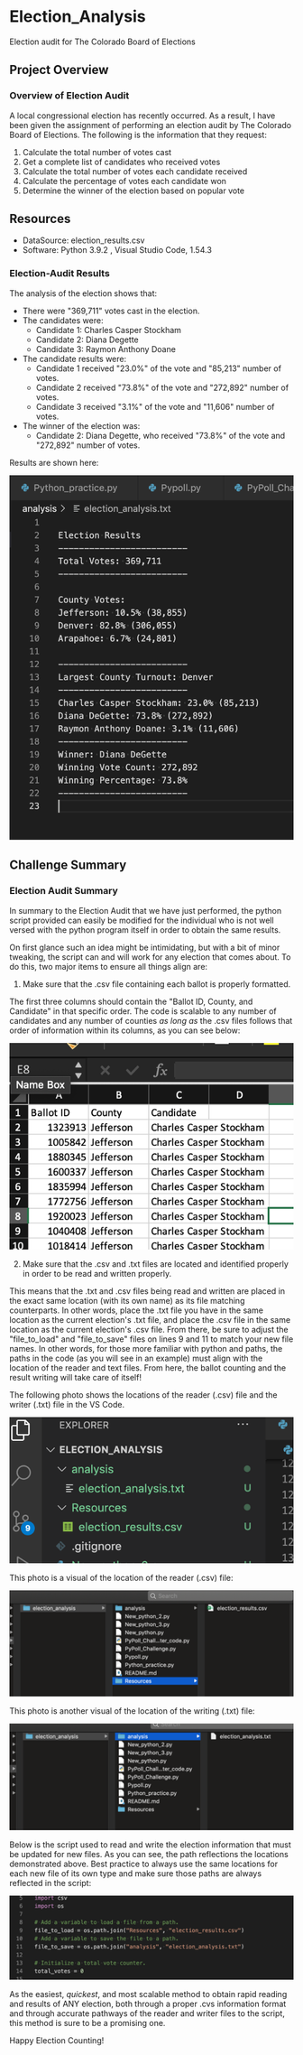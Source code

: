 # Election_Analysis
Election audit for The Colorado Board of Elections

## Project Overview 
### Overview of Election Audit

A local congressional election has recently occurred. As a result, I have been given the assignment of performing an election audit by The Colorado Board of Elections. The following is the information that they request:

1. Calculate the total number of votes cast
2. Get a complete list of candidates who received votes
3. Calculate the total number of votes each candidate received
4. Calculate the percentage of votes each candidate won
5. Determine the winner of the election based on popular vote


## Resources
- DataSource: election_results.csv
- Software: Python 3.9.2 , Visual Studio Code, 1.54.3


### Election-Audit Results 
The analysis of the election shows that: 
- There were "369,711" votes cast in the election.
- The candidates were:
  - Candidate 1: Charles Casper Stockham
  - Candidate 2: Diana Degette
  - Candidate 3: Raymon Anthony Doane
- The candidate results were:
  - Candidate 1 received "23.0%" of the vote and "85,213" number of votes.
  - Candidate 2 received "73.8%" of the vote and "272,892" number of votes.
  - Candidate 3 received "3.1%" of the vote and "11,606" number of votes.
- The winner of the election was:
  - Candidate 2: Diana Degette, who received "73.8%" of the vote and "272,892" number of votes.

Results are shown here:

![](Election_photos/election_results_1.png)


## Challenge Summary
### Election Audit Summary 

In summary to the Election Audit that we have just performed, the python script provided can easily be modified for the individual who is not well versed with the python program itself in order to obtain the same results. 

On first glance such an idea might be intimidating, but with a bit of minor tweaking, the script can and will work for any election that comes about. To do this, two major items to ensure all things align are:

1. Make sure that the .csv file containing each ballot is properly formatted. 

The first three columns should contain the "Ballot ID, County, and Candidate" in that specific order. The code is scalable to any number of candidates and any number of counties *as long as* the .csv files follows that order of information within its columns, as you can see below:

![](Election_photos/election_ballot_1.png)


2. Make sure that the .csv and .txt files are located and identified properly in order to be read and written properly.

This means that the .txt and .csv files being read and written are placed in the exact same location (with its own name) as its file matching counterparts. In other words, place the .txt file you have in the same location as the current election's .txt file, and place the .csv file in the same location as the current election's .csv file. From there, be sure to adjust the "file_to_load" and "file_to_save" files on lines 9 and 11 to match your new file names. In other words, for those more familiar with python and paths, the paths in the code (as you will see in an example) must align with the location of the reader and text files. From here, the ballot counting and the result writing will take care of itself!

The following photo shows the locations of the reader (.csv) file and the writer (.txt) file in the VS Code.

![](Election_photos/election_file_location.png)

This photo is a visual of the location of the reader (.csv) file:

![](Election_photos/election_reader_location.png)

This photo is another visual of the location of the writing (.txt) file:

![](Election_photos/election_writer_location.png)

Below is the script used to read and write the election information that must be updated for new files. As you can see, the path reflections the locations demonstrated above. Best practice to always use the same locations for each new file of its own type and make sure those paths are always reflected in the script:

![](Election_photos/election_file_script.png)

As the easiest, *quickest*, and most scalable method to obtain rapid reading and results of ANY election, both through a proper .cvs information format and through accurate pathways of the reader and writer files to the script, this method is sure to be a promising one. 


Happy Election Counting!
